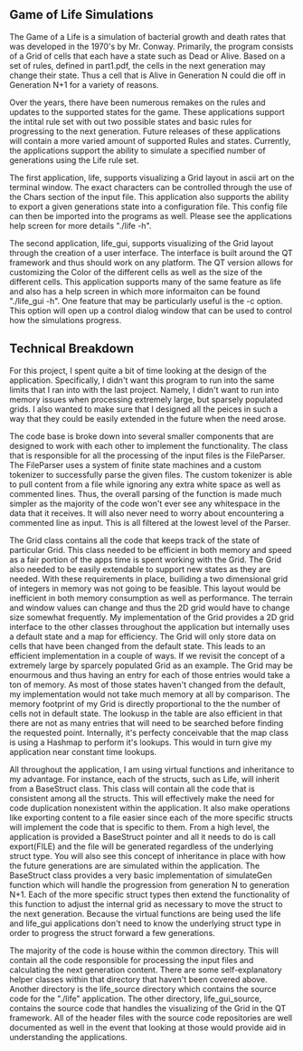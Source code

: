 Game of Life Simulations
------------------------------------------------------------
The Game of a Life is a simulation of bacterial growth and death rates
that was developed in the 1970's by Mr. Conway. Primarily, the program
consists of a Grid of cells that each have a state such as Dead or Alive.
Based on a set of rules, defined in part1.pdf, the cells in the next
generation may change their state. Thus a cell that is Alive in Generation
N could die off in Generation N+1 for a variety of reasons.

Over the years, there have been numerous remakes on the rules and updates
to the supported states for the game. These applications support the intital
rule set with out two possible states and basic rules for progressing to the
next generation. Future releases of these applications will contain a more
varied amount of supported Rules and states. Currently, the applications support
the ability to simulate a specified number of generations using the Life rule set.

The first application, life, supports visualizing a Grid layout in ascii art
on the terminal window. The exact characters can be controlled through the use
of the Chars section of the input file. This application also supports the ability
to export a given generations state into a configuration file. This config file
can then be imported into the programs as well. Please see the applications help
screen for more details "./life -h".

The second application, life_gui, supports visualizing of the Grid layout through
the creation of a user interface. The interface is built around the QT framework
and thus should work on any platform. The QT version allows for customizing the
Color of the different cells as well as the size of the different cells. This
application supports many of the same feature as life and also has a help screen
in which more informaiton can be found "./life_gui -h". One feature that may be
particularly useful is the -c option. This option will open up a control dialog
window that can be used to control how the simulations progress.

Technical Breakdown
--------------------------------------------------------------------
For this project, I spent quite a bit of time looking at the design
of the application. Specifically, I didn't want this program to run into
the same limits that I ran into with the last project. Namely, I didn't want
to run into memory issues when processing extremely large, but sparsely populated
grids. I also wanted to make sure that I designed all the peices in such a
way that they could be easily extended in the future when the need arose.

The code base is broke down into several smaller components that are designed
to work with each other to implement the functionality. The class that is responsible
for all the processing of the input files is the FileParser. The FileParser uses
a system of finite state machines and a custom tokenizer to successfully parse the 
given files. The custom tokenizer is able to pull content from a file while ignoring
any extra white space as well as commented lines. Thus, the overall parsing of the 
function is made much simpler as the majority of the code won't ever see any whitespace
in the data that it receives. It will also never need to worry about encountering a 
commented line as input. This is all filtered at the lowest level of the Parser.

The Grid class contains all the code that keeps track of the state of particular Grid.
This class needed to be efficient in both memory and speed as a fair portion of the apps
time is spent working with the Grid. The Grid also needed to be easily extendable to 
support new states as they are needed. With these requirements in place, builiding a 
two dimensional grid of integers in memory was not going to be feasible. This layout 
would be inefficient in both memory consumption as well as performance. The terrain and
window values can change and thus the 2D grid would have to change size somewhat frequently.
My implementation of the Grid provides a 2D grid interface to the other classes throughout
the application but internally uses a default state and a map for efficiency. The Grid
will only store data on cells that have been changed from the default state. This leads to 
an efficient implementation in a couple of ways. If we revisit the concept of a extremely large
by sparcely populated Grid as an example. The Grid may be enourmous and thus having an 
entry for each of those entries would take a ton of memory. As most of those states haven't
changed from the default, my implementation would not take much memory at all by comparison.
The memory footprint of my Grid is directly proportional to the the number of cells
not in default state. The lookusp in the table are also efficient in that there are 
not as many entries that will need to be searched before finding the requested point. Internally,
it's perfecty conceivable that the map class is using a Hashmap to perform it's lookups. This
would in turn give my application near constant time lookups.

All throughout the application, I am using virtual functions and inheritance to my advantage.
For instance, each of the structs, such as Life, will inherit from a BaseStruct class. This class
will contain all the code that is consistent among all the structs. This will effectively make
the need for code duplication nonexistent within the application. It also make operations like
exporting content to a file easier since each of the more specific structs will implement the
code that is specific to them. From a high level, the application is provided a BaseStruct pointer
and all it needs to do is call export(FILE) and the file will be generated regardless of the underlying
struct type. You will also see this concept of inheritance in place with how the future generations are
are simulated within the application. The BaseStruct class provides a very basic implementation of simulateGen
function which will handle the progression from generation N to generation N+1. Each of the more
specific struct types then extend the functionality of this function to adjust the internal grid
as necessary to move the struct to the next generation. Because the virtual functions are being used the 
life and life_gui applications don't need to know the underlying struct type in order to progress the
struct forward a few generations.

The majority of the code is house within the common directory. This will contain all the code responsible for 
processing the input files and calculating the next generation content. There are some self-explanatory
helper classes within that directory that haven't been covered above. Another directory is the life_source directory
which contains the source code for the "./life" application. The other directory, life_gui_source, contains
the source code that handles the visualizing of the Grid in the QT framework. All of the header files with the 
source code repositories are well documented as well in the event that looking at those would provide aid in understanding
the applications.
